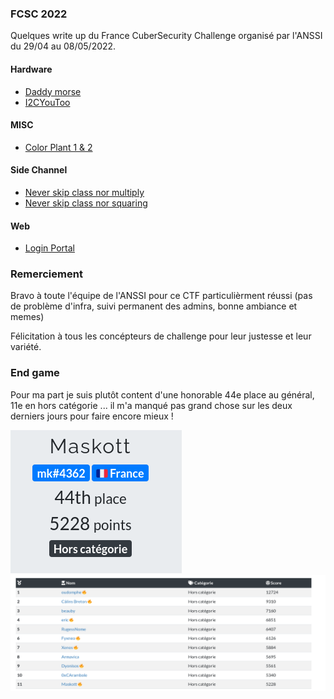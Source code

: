 ### FCSC 2022

Quelques write up du France CuberSecurity Challenge organisé par l'ANSSI du 29/04 au 08/05/2022.


#### Hardware
- [Daddy morse](hardware/dady_morse)
- [I2CYouToo](hardware/I2CyouToo)

#### MISC
- [Color Plant 1 & 2](misc/color_plant)

#### Side Channel
- [Never skip class nor multiply](side_channel/nscnm)
- [Never skip class nor squaring](side_channel/nscns)

#### Web
- [Login Portal](web/login_portal)


### Remerciement

Bravo à toute l'équipe de l'ANSSI pour ce CTF particulièrment réussi (pas de problème d'infra, suivi permanent des admins, bonne ambiance et memes)

Félicitation à tous les concépteurs de challenge pour leur justesse et leur variété.


### End game

Pour ma part je suis plutôt content d'une honorable 44e place au général, 11e en hors catégorie ... il m'a manqué pas grand chose sur les deux derniers jours pour faire encore mieux !

![rank](img/Rank_final.png)
![rank](img/Rank_final_hc.png)
